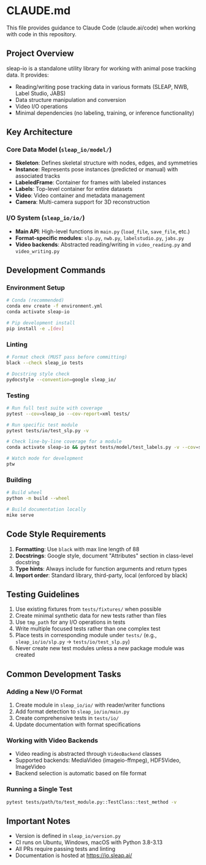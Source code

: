 # CLAUDE.md

This file provides guidance to Claude Code (claude.ai/code) when working with code in this repository.

## Project Overview

sleap-io is a standalone utility library for working with animal pose tracking data. It provides:
- Reading/writing pose tracking data in various formats (SLEAP, NWB, Label Studio, JABS)
- Data structure manipulation and conversion
- Video I/O operations
- Minimal dependencies (no labeling, training, or inference functionality)

## Key Architecture

### Core Data Model (`sleap_io/model/`)
- **Skeleton**: Defines skeletal structure with nodes, edges, and symmetries
- **Instance**: Represents pose instances (predicted or manual) with associated tracks
- **LabeledFrame**: Container for frames with labeled instances
- **Labels**: Top-level container for entire datasets
- **Video**: Video container and metadata management
- **Camera**: Multi-camera support for 3D reconstruction

### I/O System (`sleap_io/io/`)
- **Main API**: High-level functions in `main.py` (`load_file`, `save_file`, etc.)
- **Format-specific modules**: `slp.py`, `nwb.py`, `labelstudio.py`, `jabs.py`
- **Video backends**: Abstracted reading/writing in `video_reading.py` and `video_writing.py`

## Development Commands

### Environment Setup
```bash
# Conda (recommended)
conda env create -f environment.yml
conda activate sleap-io

# Pip development install
pip install -e .[dev]
```

### Linting
```bash
# Format check (MUST pass before committing)
black --check sleap_io tests

# Docstring style check
pydocstyle --convention=google sleap_io/
```

### Testing
```bash
# Run full test suite with coverage
pytest --cov=sleap_io --cov-report=xml tests/

# Run specific test module
pytest tests/io/test_slp.py -v

# Check line-by-line coverage for a module
conda activate sleap-io && pytest tests/model/test_labels.py -v --cov=sleap_io --cov-report=json && coverage annotate --include="*/sleap_io/model/labels.py"

# Watch mode for development
ptw
```

### Building
```bash
# Build wheel
python -m build --wheel

# Build documentation locally
mike serve
```

## Code Style Requirements

1. **Formatting**: Use `black` with max line length of 88
2. **Docstrings**: Google style, document "Attributes" section in class-level docstring
3. **Type hints**: Always include for function arguments and return types
4. **Import order**: Standard library, third-party, local (enforced by black)

## Testing Guidelines

1. Use existing fixtures from `tests/fixtures/` when possible
2. Create minimal synthetic data for new tests rather than files
3. Use `tmp_path` for any I/O operations in tests
4. Write multiple focused tests rather than one complex test
5. Place tests in corresponding module under `tests/` (e.g., `sleap_io/io/slp.py` → `tests/io/test_slp.py`)
6. Never create new test modules unless a new package module was created

## Common Development Tasks

### Adding a New I/O Format
1. Create module in `sleap_io/io/` with reader/writer functions
2. Add format detection to `sleap_io/io/main.py`
3. Create comprehensive tests in `tests/io/`
4. Update documentation with format specifications

### Working with Video Backends
- Video reading is abstracted through `VideoBackend` classes
- Supported backends: MediaVideo (imageio-ffmpeg), HDF5Video, ImageVideo
- Backend selection is automatic based on file format

### Running a Single Test
```bash
pytest tests/path/to/test_module.py::TestClass::test_method -v
```

## Important Notes

- Version is defined in `sleap_io/version.py`
- CI runs on Ubuntu, Windows, macOS with Python 3.8-3.13
- All PRs require passing tests and linting
- Documentation is hosted at https://io.sleap.ai/